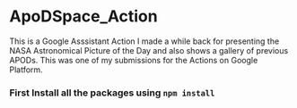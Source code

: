 # ApoDSpace_Action
This is a Google Asssistant Action I made a while back for presenting the NASA Astronomical Picture of the Day and also shows a gallery of previous APODs.
This was one of my submissions for the Actions on Google Platform.

### First Install all the packages using `npm install`
